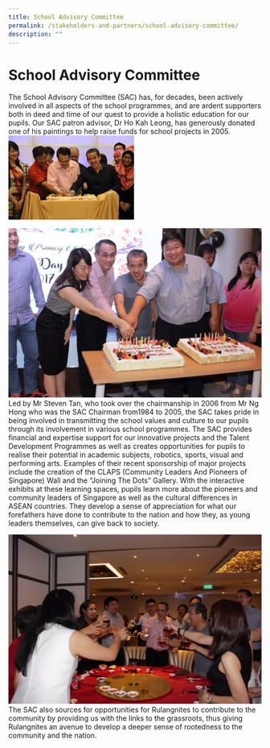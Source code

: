 ```yaml
---
title: School Advisory Committee
permalink: /stakeholders-and-partners/school-advisory-committee/
description: ""
---
```


# School Advisory Committee

The School Advisory Committee (SAC) has, for decades, been actively involved in all aspects of the school programmes, and are ardent supporters both in deed and time of our quest to provide a holistic education for our pupils. Our SAC patron advisor, Dr Ho Kah Leong, has generously donated one of his paintings to help raise funds for school projects in 2005.
![](/images/SAC1.jpg)

![](/images/SAC2.jpg)
Led by Mr Steven Tan, who took over the chairmanship in 2006 from Mr Ng Hong who was the SAC Chairman
from1984 to 2005, the SAC takes pride in being involved in transmitting the school values and culture to our pupils through its involvement in various school programmes. The SAC provides financial and expertise support for our innovative projects and the Talent Development Programmes as well as creates opportunities for pupils to realise their potential in academic subjects, robotics, sports, visual and performing arts. Examples of their recent sponsorship of major projects include the creation of the CLAPS (Community Leaders And Pioneers of Singapore) Wall and the “Joining The Dots” Gallery. With the interactive exhibits at these learning spaces, pupils learn more about the pioneers and community leaders of Singapore as well as the cultural differences in ASEAN countries. They develop a sense of appreciation for what our forefathers have done to contribute to the nation and how they, as young leaders themselves, can give back to society.

![](/images/01%20SAC3.jpg)
The SAC also sources for opportunities for Rulangnites to contribute to the community by providing us with the links to the grassroots, thus giving Rulangnites an avenue to develop a deeper sense of rootedness to the community and the nation.

